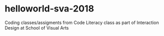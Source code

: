 # helloworld-sva-2018

Coding classes/assigments from Code Literacy class as part of Interaction Design at School of Visual Arts
